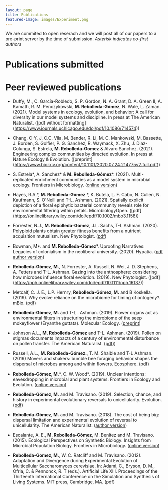 ```yaml
---
layout: page
title: Publications
featured-image: images/Experiment.png
---
```

We are commited to open reserach and we will post all of our papers to a pre-print server by the time of submission. 
*Asterisk indicates co-first authors*

# Publications submitted



# Peer reviewed publications
- Duffy, M., C. García-Robledo, S. P. Gordon, N. A. Grant, D. A. Green II, A. Kamath, R. M. Penczykowski, **M. Rebolleda-Gómez**, N. Wale, L. Zaman. (2021). Model systems in ecology, evolution, and behavior: A call for diversity in our model systems and discipline. In press at The American Naturalist. ([pdf without formatting] (https://www.journals.uchicago.edu/doi/pdf/10.1086/714574))

- Chang, C-Y, J. C.C. Vila, M. Bender, R. Li, M. C. Mankowski, M. Bassette, J. Borden, S. Golfier, P. G. Sanchez, R. Waymack, X. Zhu, J. Diaz-Colunga, S. Estrela, **M. Rebolleda-Gomez** & Alvaro Sanchez. (2021). Engineering complex communities by directed evolution. In press at Nature Ecology & Evolution. ([preprint] (https://www.biorxiv.org/content/10.1101/2020.07.24.214775v2.full.pdf))

- S. Estrela\*, A. Sanchez\* & **M. Rebolleda‐Gómez**\*. (2021). Multi-replicated enrichment communities as a model system in microbial ecology. Frontiers in Microbiology. ([online version](https://www.frontiersin.org/articles/10.3389/fmicb.2021.657467/full))

- Hayes, R.A.\*, **M. Rebolleda‐Gómez** \*, K. Butela, L. F. Cabo, N. Cullen, N. Kaufmann, S. O'Neill and  T-L. Ashman. (2021). Spatially explicit depiction of a floral epiphytic bacterial community reveals role for environmental filtering within petals. MicrobiologyOpen. ([pdf] (https://onlinelibrary.wiley.com/doi/epdf/10.1002/mbo3.1158))

- Forrester, N.J.,  **M. Rebolleda‐Gómez**, J.L. Sachs, T-L Ashman. (2020). Polyploid plants obtain greater fitness benefits from a nutrient acquisition mutualism. New Phytologist. ([pdf](https://escholarship.org/uc/item/3396x20m))

- Bowman, M\*. and **M. Rebolleda-Gómez**\*. Uprooting Narratives: Legacies of colonialism in the neoliberal university. (2020). Hypatia. ([pdf author version](https://mrebolleda.github.io/files/Hypathia_2020.pdf))

- **Rebolleda-Gómez, M.**, N. Forrester, A. Russell, N. Wei, J. D. Stephens, A. Fetters and T-L. Ashman. Gazing into the anthosphere: considering how microbes influence floral evolution. (2019). New Phytologist. ([pdf] (https://nph.onlinelibrary.wiley.com/doi/epdf/10.1111/nph.16137))

- Metcalf, C. J. E., L.P. Hernry, **Rebolleda-Gómez, M.** and B Koskella. (2019). Why evolve reliance on the microbiome for timing of ontogeny?. mBio. ([pdf](https://mbio.asm.org/content/mbio/10/5/e01496-19.full.pdf)) 

- **Rebolleda-Gómez, M.** and T-L . Ashman. (2019). Flower organs act as environmental filters in structuring the microbiome of the seep mokeyflower (Eryanthe guttata). Molecular Ecology. ([preprint](https://www.biorxiv.org/content/10.1101/721647v1.full.pdf+html))

- Johnson A.L., **M. Rebolleda-Gómez** and T-L. Ashman. (2019). Pollen on stigmas documents impacts of a century of environmental disturbance on pollen transfer. The American Naturalist. ([pdf](https://www.journals.uchicago.edu/doi/pdf/10.1086/704607)))

- Russell, A.L., **M. Rebolleda-Gómez.**, T. M. Shaible and T-L Ashman. (2019) Movers and shakers: bumble bee foraging behavior shapes the dispersal of microbes among and within flowers. Ecosphere. ([pdf](https://esajournals.onlinelibrary.wiley.com/doi/epdf/10.1002/ecs2.2714))

- **Rebolleda-Gómez, M.**\*, C. W. Wood\*. (2019). Unclear intentions: eavesdropping in microbial and plant systems. Frontiers in Ecology and Evolution. ([online version](https://www.frontiersin.org/articles/10.3389/fevo.2019.00385/full))

- **Rebolleda-Gómez, M.** and M. Travisano. (2019). Selection, chance, and history in experimental evolutionary reversals to unicellularity. Evolution. ([pdf](https://onlinelibrary.wiley.com/doi/epdf/10.1111/evo.13654))

- **Rebolleda-Gómez, M.** and M. Travisano. (2018). The cost of being big: dispersal limitation and experimental evolution of reversal to unicellularity. The American Naturalist. ([author version](https://mrebolleda.github.io/files/AmNat_2018.pdf))

- Escalante, A. E., **M. Rebolleda-Gómez**, M. Benítez and M. Travisano. (2015). Ecological Perspectives on Synthetic Biology: Insights from Microbial Population Biology. Frontiers in Microbiology. ([online version]())

- **Rebolleda-Gomez, M.**, W. C. Ratcliff and M. Travisano. (2012). Adaptation and Divergence during Experimental Evolution of Multicellular Saccharomyces cerevisiae. In: Adami, C., Bryson, D. M., Ofria, C. & Pennonck, R. T (eds.). Artificial Life XIII. Proceedings of the Thirteenth International Conference on the Simulation and Synthesis of Living Systems. MIT press, Cambridge, MA. (pdf)

